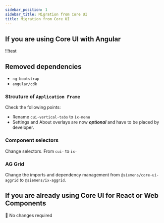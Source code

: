 ```yaml
---
sidebar_position: 1
sidebar_title: Migration from Core UI
title: Migration from Core UI
---
```


## If you are using Core UI with Angular

!!!test

## Removed dependencies

- `ng-bootstrap`
- `angular/cdk`

### Strcuture of `Application Frame`

Check the following points:

- Rename `cui-vertical-tabs` to `ix-menu`
- Settings and About overlays are now **_optional_** and have to be placed by developer.

### Component selectors

Change selectors. From `cui-` to `ix-`

### AG Grid

Change the imports and dependency management from `@siemens/core-ui-aggrid` to `@siemens/ix-aggrid`.

## If you are already using Core UI for React or Web Components

🎉 No changes required
